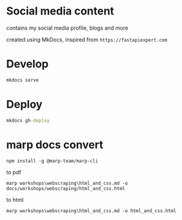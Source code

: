 # Social media content

contains my social media profile, blogs and more

created using MkDocs, inspired from `https://fastapiexpert.com`

# Develop

```cmd
mkdocs serve
```

# Deploy

```cmd
mkdocs gh-deploy
```


# marp docs convert

```
npm install -g @marp-team/marp-cli
```
to pdf
```
marp workshops\webscraping\html_and_css.md -o docs/workshops/webscraping/html_and_css.html
```
to html
```
marp workshops\webscraping\html_and_css.md -o html_and_css.html
```